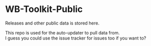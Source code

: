 # WB-Toolkit-Public
Releases and other public data is stored here.

This repo is used for the auto-updater to pull data from.  
I guess you could use the issue tracker for issues too if you want to?
